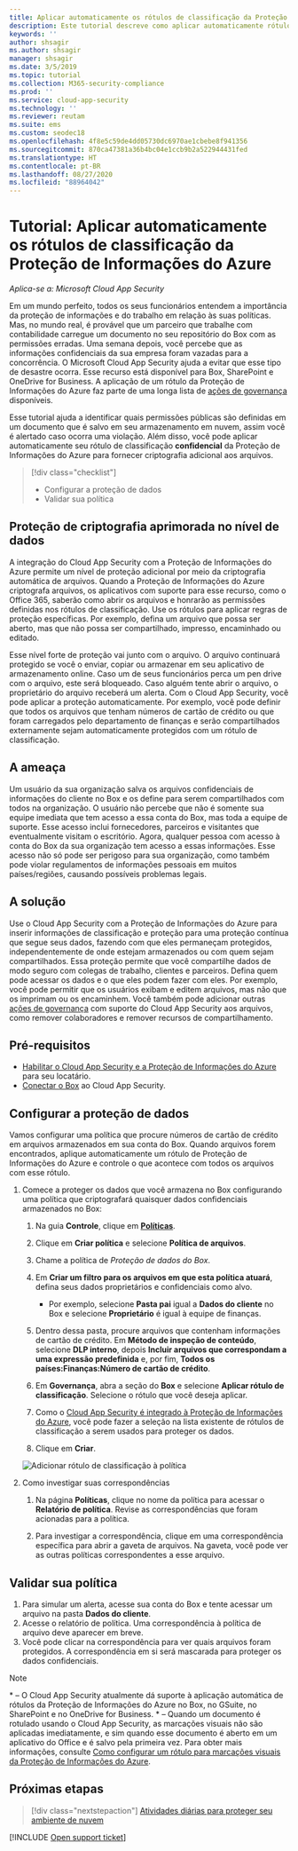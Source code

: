 ```yaml
---
title: Aplicar automaticamente os rótulos de classificação da Proteção de Informações do Azure
description: Este tutorial descreve como aplicar automaticamente rótulos de classificação da proteção de informações do Azure no Microsoft Cloud App Security.
keywords: ''
author: shsagir
ms.author: shsagir
manager: shsagir
ms.date: 3/5/2019
ms.topic: tutorial
ms.collection: M365-security-compliance
ms.prod: ''
ms.service: cloud-app-security
ms.technology: ''
ms.reviewer: reutam
ms.suite: ems
ms.custom: seodec18
ms.openlocfilehash: 4f8e5c59de4dd05730dc6970ae1cbebe8f941356
ms.sourcegitcommit: 870ca47381a36b4bc04e1ccb9b2a522944431fed
ms.translationtype: HT
ms.contentlocale: pt-BR
ms.lasthandoff: 08/27/2020
ms.locfileid: "88964042"
---
```

# <a name="tutorial-automatically-apply-azure-information-protection-classification-labels"></a>Tutorial: Aplicar automaticamente os rótulos de classificação da Proteção de Informações do Azure

*Aplica-se a: Microsoft Cloud App Security*

Em um mundo perfeito, todos os seus funcionários entendem a importância da proteção de informações e do trabalho em relação às suas políticas. Mas, no mundo real, é provável que um parceiro que trabalhe com contabilidade carregue um documento no seu repositório do Box com as permissões erradas. Uma semana depois, você percebe que as informações confidenciais da sua empresa foram vazadas para a concorrência. O Microsoft Cloud App Security ajuda a evitar que esse tipo de desastre ocorra. Esse recurso está disponível para Box, SharePoint e OneDrive for Business. A aplicação de um rótulo da Proteção de Informações do Azure faz parte de uma longa lista de [ações de governança](governance-actions.md) disponíveis.

Esse tutorial ajuda a identificar quais permissões públicas são definidas em um documento que é salvo em seu armazenamento em nuvem, assim você é alertado caso ocorra uma violação. Além disso, você pode aplicar automaticamente seu rótulo de classificação **confidencial** da Proteção de Informações do Azure para fornecer criptografia adicional aos arquivos.

> [!div class="checklist"]
>
> * Configurar a proteção de dados
> * Validar sua política

## <a name="enhanced-data-level-encryption-protection"></a>Proteção de criptografia aprimorada no nível de dados

A integração do Cloud App Security com a Proteção de Informações do Azure permite um nível de proteção adicional por meio da criptografia automática de arquivos. Quando a Proteção de Informações do Azure criptografa arquivos, os aplicativos com suporte para esse recurso, como o Office 365, saberão como abrir os arquivos e honrarão as permissões definidas nos rótulos de classificação. Use os rótulos para aplicar regras de proteção específicas. Por exemplo, defina um arquivo que possa ser aberto, mas que não possa ser compartilhado, impresso, encaminhado ou editado.

Esse nível forte de proteção vai junto com o arquivo. O arquivo continuará protegido se você o enviar, copiar ou armazenar em seu aplicativo de armazenamento online. Caso um de seus funcionários perca um pen drive com o arquivo, este será bloqueado. Caso alguém tente abrir o arquivo, o proprietário do arquivo receberá um alerta. Com o Cloud App Security, você pode aplicar a proteção automaticamente. Por exemplo, você pode definir que todos os arquivos que tenham números de cartão de crédito ou que foram carregados pelo departamento de finanças e serão compartilhados externamente sejam automaticamente protegidos com um rótulo de classificação.

## <a name="the-threat"></a>A ameaça

Um usuário da sua organização salva os arquivos confidenciais de informações do cliente no Box e os define para serem compartilhados com todos na organização. O usuário não percebe que não é somente sua equipe imediata que tem acesso a essa conta do Box, mas toda a equipe de suporte. Esse acesso inclui fornecedores, parceiros e visitantes que eventualmente visitam o escritório. Agora, qualquer pessoa com acesso à conta do Box da sua organização tem acesso a essas informações. Esse acesso não só pode ser perigoso para sua organização, como também pode violar regulamentos de informações pessoais em muitos países/regiões, causando possíveis problemas legais.

## <a name="the-solution"></a>A solução

Use o Cloud App Security com a Proteção de Informações do Azure para inserir informações de classificação e proteção para uma proteção contínua que segue seus dados, fazendo com que eles permaneçam protegidos, independentemente de onde estejam armazenados ou com quem sejam compartilhados. Essa proteção permite que você compartilhe dados de modo seguro com colegas de trabalho, clientes e parceiros. Defina quem pode acessar os dados e o que eles podem fazer com eles. Por exemplo, você pode permitir que os usuários exibam e editem arquivos, mas não que os imprimam ou os encaminhem. Você também pode adicionar outras [ações de governança](governance-actions.md) com suporte do Cloud App Security aos arquivos, como remover colaboradores e remover recursos de compartilhamento.

## <a name="prerequisites"></a>Pré-requisitos

* [Habilitar o Cloud App Security e a Proteção de Informações do Azure](azip-integration.md) para seu locatário.
* [Conectar o Box](connect-box-to-microsoft-cloud-app-security.md) ao Cloud App Security.

## <a name="set-up-data-protection"></a>Configurar a proteção de dados

Vamos configurar uma política que procure números de cartão de crédito em arquivos armazenados em sua conta do Box. Quando arquivos forem encontrados, aplique automaticamente um rótulo de Proteção de Informações do Azure e controle o que acontece com todos os arquivos com esse rótulo.

1. Comece a proteger os dados que você armazena no Box configurando uma política que criptografará quaisquer dados confidenciais armazenados no Box:

    1. Na guia **Controle**, clique em [**Políticas**](control-cloud-apps-with-policies.md).

    2. Clique em **Criar política** e selecione **Política de arquivos**.

    3. Chame a política de *Proteção de dados do Box*.

    4. Em **Criar um filtro para os arquivos em que esta política atuará**, defina seus dados proprietários e confidenciais como alvo.
        * Por exemplo, selecione **Pasta pai** igual a **Dados do cliente** no Box e selecione **Proprietário** é igual à equipe de finanças.

    5. Dentro dessa pasta, procure arquivos que contenham informações de cartão de crédito. Em **Método de inspeção de conteúdo**, selecione **DLP interno**, depois **Incluir arquivos que correspondam a uma expressão predefinida** e, por fim, **Todos os países:Finanças:Número de cartão de crédito**.

    6. Em **Governança**, abra a seção do **Box** e selecione **Aplicar rótulo de classificação**. Selecione o rótulo que você deseja aplicar.

    7. Como o [Cloud App Security é integrado à Proteção de Informações do Azure](azip-integration.md), você pode fazer a seleção na lista existente de rótulos de classificação a serem usados para proteger os dados.

    8. Clique em **Criar**.

   ![Adicionar rótulo de classificação à política](media/aip-auto-policy.png)

2. Como investigar suas correspondências

    1. Na página **Políticas**, clique no nome da política para acessar o **Relatório de política**. Revise as correspondências que foram acionadas para a política.

    2. Para investigar a correspondência, clique em uma correspondência específica para abrir a gaveta de arquivos. Na gaveta, você pode ver as outras políticas correspondentes a esse arquivo.

## <a name="validate-your-policy"></a>Validar sua política

1. Para simular um alerta, acesse sua conta do Box e tente acessar um arquivo na pasta **Dados do cliente**.
2. Acesse o relatório de política. Uma correspondência à política de arquivo deve aparecer em breve.
3. Você pode clicar na correspondência para ver quais arquivos foram protegidos. A correspondência em si será mascarada para proteger os dados confidenciais.

>[!NOTE]
>
> \* – O Cloud App Security atualmente dá suporte à aplicação automática de rótulos da Proteção de Informações do Azure no Box, no GSuite, no SharePoint e no OneDrive for Business.
> \* – Quando um documento é rotulado usando o Cloud App Security, as marcações visuais não são aplicadas imediatamente, e sim quando esse documento é aberto em um aplicativo do Office e é salvo pela primeira vez. Para obter mais informações, consulte [Como configurar um rótulo para marcações visuais da Proteção de Informações do Azure](/information-protection/deploy-use/configure-policy-markings#when-visual-markings-are-applied).

## <a name="next-steps"></a>Próximas etapas

> [!div class="nextstepaction"]
> [Atividades diárias para proteger seu ambiente de nuvem](daily-activities-to-protect-your-cloud-environment.md)

[!INCLUDE [Open support ticket](includes/support.md)]
